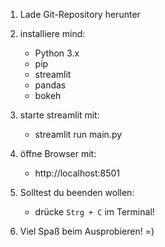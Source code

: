 1. Lade Git-Repository herunter

2. installiere mind: 
    - Python 3.x
    - pip
    - streamlit
    - pandas
    - bokeh

3. starte streamlit mit: 
    - streamlit run main.py

4. öffne Browser mit: 
    - http://localhost:8501

5. Solltest du beenden wollen:
    - drücke `Strg + C` im Terminal!

6. Viel Spaß beim Ausprobieren! =)
